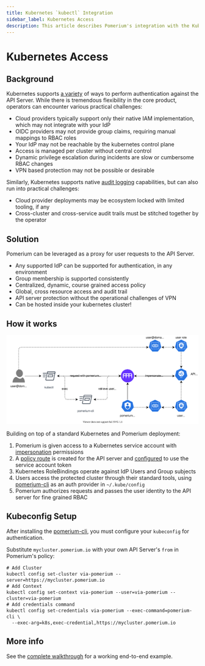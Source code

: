```yaml
---
title: Kubernetes `kubectl` Integration
sidebar_label: Kubernetes Access
description: This article describes Pomerium's integration with the Kubernetes API Server
---
```


# Kubernetes Access

## Background

Kubernetes supports [a variety](https://kubernetes.io/docs/reference/access-authn-authz/authentication/#authentication-strategies) of ways to perform authentication against the API Server.  While there is tremendous flexibility in the core product, operators can encounter various practical challenges:

- Cloud providers typically support only their native IAM implementation, which may not integrate with your IdP
- OIDC providers may not provide group claims, requiring manual mappings to RBAC roles
- Your IdP may not be reachable by the kubernetes control plane
- Access is managed per cluster without central control
- Dynamic privilege escalation during incidents are slow or cumbersome RBAC changes
- VPN based protection may not be possible or desirable

Similarly, Kubernetes supports native [audit logging](https://kubernetes.io/docs/tasks/debug-application-cluster/audit/) capabilities, but can also run into practical challenges:

- Cloud provider deployments may be ecosystem locked with limited tooling, if any
- Cross-cluster and cross-service audit trails must be stitched together by the operator

## Solution

Pomerium can be leveraged as a proxy for user requests to the API Server.

- Any supported IdP can be supported for authentication, in any environment
- Group membership is supported consistently
- Centralized, dynamic, course grained access policy
- Global, cross resource access and audit trail
- API server protection without the operational challenges of VPN
- Can be hosted inside your kubernetes cluster!

## How it works

![Kubernetes Integration](../deploying/k8s/img/kubernetes-integration.svg)

Building on top of a standard Kubernetes and Pomerium deployment:

1. Pomerium is given access to a Kubernetes service account with [impersonation](https://kubernetes.io/docs/reference/access-authn-authz/authentication/#user-impersonation) permissions
2. A [policy route](/docs/reference/policy/policy) is created for the API server and [configured](/docs/reference/routes/kubernetes-service-account-token) to use the service account token
3. Kubernetes RoleBindings operate against IdP Users and Group subjects
4. Users access the protected cluster through their standard tools, using [pomerium-cli](/docs/overview/releases#pomerium-cli) as an auth provider in `~/.kube/config`
5. Pomerium authorizes requests and passes the user identity to the API server for fine grained RBAC

## Kubeconfig Setup

After installing the [pomerium-cli](/docs/overview/releases#pomerium-cli), you must configure your `kubeconfig` for authentication.

Substitute `mycluster.pomerium.io` with your own API Server's `from` in Pomerium's policy:

```shell
# Add Cluster
kubectl config set-cluster via-pomerium --server=https://mycluster.pomerium.io
# Add Context
kubectl config set-context via-pomerium --user=via-pomerium --cluster=via-pomerium
# Add credentials command
kubectl config set-credentials via-pomerium --exec-command=pomerium-cli \
  --exec-arg=k8s,exec-credential,https://mycluster.pomerium.io
```

## More info

See the [complete walkthrough](/docs/guides/kubernetes) for a working end-to-end example.
